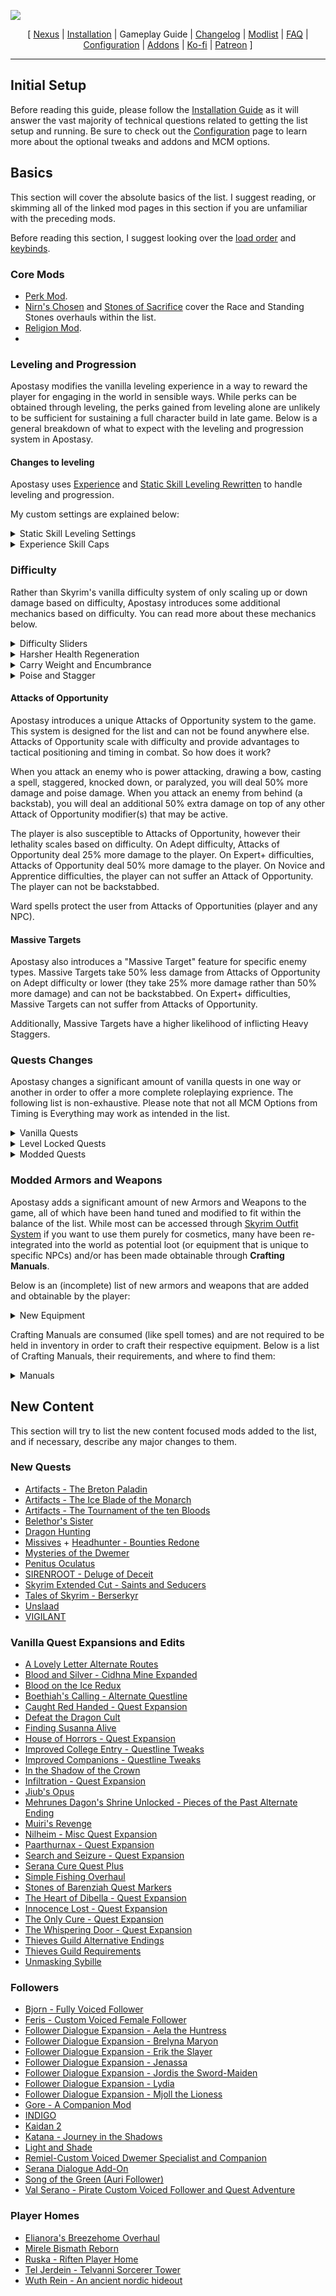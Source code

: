 ![](https://raw.githubusercontent.com/Oghma-Infinium/Apostasy/main/images/Banner.png)

<p align="center">
  [ <a href="https://www.nexusmods.com/skyrimspecialedition/mods/118893">Nexus</a> |
  <a href="https://github.com/Oghma-Infinium/Apostasy/blob/main/README.md">Installation</a> |
  Gameplay Guide |
  <a href="https://github.com/Oghma-Infinium/Apostasy/blob/main/CHANGELOG.md">Changelog</a> |
  <a href="https://loadorderlibrary.com/lists/Apostasy">Modlist</a> |
  <a href="https://github.com/Oghma-Infinium/Apostasy/blob/main/Documentation/FAQ.md">FAQ</a> |
  <a href="https://github.com/Oghma-Infinium/Apostasy/blob/main/Documentation/CONFIG.md">Configuration</a> |
  <a href="https://github.com/Oghma-Infinium/Apostasy/blob/main/ADDONS.md">Addons</a> |
  <a href="https://ko-fi.com/aljoxo">Ko-fi</a> | 
  <a href="https://www.patreon.com/aljoxo">Patreon</a> ]
</p>

---

## Initial Setup

Before reading this guide, please follow the [Installation Guide](https://github.com/Oghma-Infinium/Apostasy/blob/main/README.md) as it will answer the vast majority of technical questions related to getting the list setup and running. Be sure to check out the [Configuration](https://github.com/Oghma-Infinium/Apostasy/blob/main/Documentation/CONFIG.md) page to learn more about the optional tweaks and addons and MCM options.

## Basics

This section will cover the absolute basics of the list. I suggest reading, or skimming all of the linked mod pages in this section if you are unfamiliar with the preceding mods.

Before reading this section, I suggest looking over the [load order](https://loadorderlibrary.com/lists/Apostasy) and [keybinds](https://github.com/Oghma-Infinium/Apostasy/blob/main/images/Keybinds.png).

### Core Mods

 - [Perk Mod](https://www.youtube.com/watch?v=dQw4w9WgXcQ).
 - [Nirn's Chosen](https://www.nexusmods.com/skyrimspecialedition/mods/121427) and [Stones of Sacrifice](https://www.nexusmods.com/skyrimspecialedition/mods/121629) cover the Race and Standing Stones overhauls within the list.
 - [Religion Mod](https://www.youtube.com/watch?v=dQw4w9WgXcQ).
 - 

### Leveling and Progression

Apostasy modifies the vanilla leveling experience in a way to reward the player for engaging in the world in sensible ways. While perks can be obtained through leveling, the perks gained from leveling alone are unlikely to be sufficient for sustaining a full character build in late game. Below is a general breakdown of what to expect with the leveling and progression system in Apostasy.

#### Changes to leveling

Apostasy uses [Experience](https://www.nexusmods.com/skyrimspecialedition/mods/17751) and [Static Skill Leveling Rewritten](https://www.nexusmods.com/skyrimspecialedition/mods/89940) to handle leveling and progression.

My custom settings are explained below:
<Details>
<summary>Static Skill Leveling Settings</summary>

 - Gain skill points equal to 10 + (1 * playerlevel) for each level up, up to 50 points per level (this cap will be hit at level 40+).
 - You can only store a maximum of 50 skill points per level, therefore **after level 40, you must spend all your skill points at level up or you will waste some points.**
 - You can increase skills up to 25 times per level (permitting you have enough points and the skills are adequately below the current skill cap).

Skill Point Costs are as follows:

| Skill Level | Skill Point Cost |  
|     :---:    |     :---:     |  
| 0-25  | 1  |  
| 26-50  | 2  | 
| 51-75 | 4  | 
| 76-100 | 6  | 


</Details>

<Details>
<summary>Experience Skill Caps</summary>

 Experience allows the implementation of level-based skill caps.

 `skillCap = 18 + (playerlevel * 2.75)`

| Level | Skill Cap |  
|     :---:    |     :---:     |  
| 1  | 20  |  
| 5  | 31  | 
| 10 | 45  | 
| 15 | 59  | 
| 20 | 73  | 
| 25 | 86  |
| 30 | 100 | 

</Details>

### Difficulty

Rather than Skyrim's vanilla difficulty system of only scaling up or down damage based on difficulty, Apostasy introduces some additional mechanics based on difficulty. You can read more about these mechanics below.

<Details>
<summary>Difficulty Sliders</summary>

| Difficulty | Damage Done | Damage Taken |
|     :---:    |     :---:     |     :---:     | 
| **Novice**    | 1.50x | 1.00x | 
| **Apprentice** | 1.25x | 1.25x |
| **Adept** | 1.00x |  1.50x | 
| **Expert** | 0.80x | 2.00x | 
| **Master** | 0.70x | 2.50x | 
| **Legendary** | 2.50x | 4.00x | 

Additionally, Legendary difficulty makes Sneak Attacks 50% less effective and increases the cost of all spells by 10%.

</Details>

<Details>
<summary>Harsher Health Regeneration</summary>

On Adept difficulty and higher, the Harsher Health Regeneration mechanic is introduced. This mechanic reduces your character's natural Health Regeneration by 100%. When you fall below 50% Health, your Health Regeneration is increased by 100%, allowing your Health to naturally regenerate without any additional buffs. Below 25% Health, your Health Regeneration is increased by an additional amount based on the difficulty.

Harsher Health Regeneration is done to make Health Regeneration a more valuable stat and more desirable. All effects that grant Health Regeneration (food, shrines, enchantments, alchemy, perks, etc.) will continue to function as intended.

| Difficulty | Base Health Regeneration >50% | Base Health Regeneration <50% | Base Health Regeneration <25% |
|     :---:    |     :---:     |     :---:     |      :---:     | 
| **Novice**    | 100%* |100%* | 100%* | 
| **Apprentice** | 100%* | 100%* | 100%* |
| **Adept** | 0% | 100% |  250% | 
| **Expert** | 0% | 100% | 200% | 
| **Master** | 0% | 100% | 150% | 
| **Legendary** | 0% | 0% | 0% | 

 **On Novice and Apprentice, this mechanic is disabled.*

</Details>

<Details>
<summary>Carry Weight and Encumbrance</summary>

On Novice and Apprentice difficulty, your character's natural Carry Weight is increased by 200, making your base Carry Weight 500.

On Expert difficulty and higher, the new Carry Weight and Encumbrance mechanics are introduced. These mechanics reduce your character's natural Carry Weight by 100, making your base Carry Weight 200. Additionally, when over-encumbered, you take 4 Stamina damage per second.

These changes to carry weight seek to make Carry Weight a more interesting stat, while still allowing people to easily opt out of the system if they decide they do not like it.

| Difficulty | Base Carry Weight | 
|     :---:    |     :---:     | 
| **Novice**    | 500 | 
| **Apprentice** | 300 | 
| **Adept** | 300 | 
| **Expert** | 200 | 
| **Master** | 200 | 
| **Legendary** | 200 | 

</Details>

<Details>
<summary>Poise and Stagger</summary>

On Apprentice and Novice difficulty, the player can not be inflicted with Heavy Stagger, unless facing a Massive Target.

On Novice difficulty, the player gains a 50% resistance to all incoming Poise Damage. This results in the player being very difficult to stagger.

On Legendary difficulty, all targets take 50% more Poise Damage.

</Details>

#### Attacks of Opportunity

Apostasy introduces a unique Attacks of Opportunity system to the game. This system is designed for the list and can not be found anywhere else. Attacks of Opportunity scale with difficulty and provide advantages to tactical positioning and timing in combat. So how does it work?

When you attack an enemy who is power attacking, drawing a bow, casting a spell, staggered, knocked down, or paralyzed, you will deal 50% more damage and poise damage. When you attack an enemy from behind (a backstab), you will deal an additional 50% extra damage on top of any other Attack of Opportunity modifier(s) that may be active.

The player is also susceptible to Attacks of Opportunity, however their lethality scales based on difficulty. On Adept difficulty, Attacks of Opportunity deal 25% more damage to the player. On Expert+ difficulties, Attacks of Opportunity deal 50% more damage to the player. On Novice and Apprentice difficulties, the player can not suffer an Attack of Opportunity. The player can not be backstabbed.

Ward spells protect the user from Attacks of Opportunities (player and any NPC).

#### Massive Targets

Apostasy also introduces a "Massive Target" feature for specific enemy types. Massive Targets take 50% less damage from Attacks of Opportunity on Adept difficulty or lower (they take 25% more damage rather than 50% more damage) and can not be backstabbed. On Expert+ difficulties, Massive Targets can not suffer from Attacks of Opportunity.

Additionally, Massive Targets have a higher likelihood of inflicting Heavy Staggers.

### Quests Changes

Apostasy changes a significant amount of vanilla quests in one way or another in order to offer a more complete roleplaying exprience. The following list is non-exhaustive. Please note that not all MCM Options from Timing is Everything may work as intended in the list.

<Details>
<summary>Vanilla Quests</summary>

 - [Awakening](https://en.uesp.net/wiki/Skyrim:Awakening) Requires level 20, however this can be started at any point by going to [Dayspring Canyon](https://en.uesp.net/wiki/Skyrim:Dayspring_Canyon).
 - [Hearthfire](https://en.uesp.net/wiki/Skyrim:Hearthfire) Letter Requires level 15.
 - [Dragonborn](https://en.uesp.net/wiki/Skyrim:Dragonborn_(quest)) Requires level 20 and completion of [The Horn of Jurgen Windcaller](https://en.uesp.net/wiki/Skyrim:The_Horn_of_Jurgen_Windcaller).
 - [A Chance Arrangement](https://en.uesp.net/wiki/Skyrim:A_Chance_Arrangement) Requires the player to have a Sneak Skill >= 25, have picked >=10 pockets, and stolen >=100 items.
 - [Loud and Clear](https://en.uesp.net/wiki/Skyrim:Loud_and_Clear) Requires the player to complete a minimum of 4 radiant jobs for the Thieves Guild.
 - [Dampened Spirits](https://en.uesp.net/wiki/Skyrim:Dampened_Spirits) Requires the player to complete a minimum of 6 jobs for the Thieves Guild.

</Details>

<Details>
<summary>Level Locked Quests</summary>

  - **Level 15+**
    - [Dungeon Delving](https://en.uesp.net/wiki/Skyrim:Dungeon_Delving_(Jarl_-_Hagravens))
    - [Kill the Giant](https://en.uesp.net/wiki/Skyrim:Kill_the_Giant_(Jarl))
    - [The Forsworn Conspiracy](https://en.uesp.net/wiki/Skyrim:The_Forsworn_Conspiracy)
  - **Level 20+**
    - [A Night To Remember](https://en.uesp.net/wiki/Skyrim:A_Night_To_Remember)
    - [Ill Met By Moonlight](https://en.uesp.net/wiki/Skyrim:Ill_Met_By_Moonlight)
    - [Kill the Vampire](https://en.uesp.net/wiki/Skyrim:Kill_the_Vampire)
    - [The Black Star](https://en.uesp.net/wiki/Skyrim:The_Black_Star)
    - [The Break of Dawn](https://en.uesp.net/wiki/Skyrim:The_Break_of_Dawn)
    - [The Mind of Madness](https://en.uesp.net/wiki/Skyrim:The_Mind_of_Madness)
    - [Unfathomable Depths](https://en.uesp.net/wiki/Skyrim:Unfathomable_Depths)
  - **Level 25+**
    - [A Daedra's Best Friend](https://en.uesp.net/wiki/Skyrim:A_Daedra%27s_Best_Friend)
    - [The Cursed Tribe](https://en.uesp.net/wiki/Skyrim:The_Cursed_Tribe)
    - [The House of Horrors](https://en.uesp.net/wiki/Skyrim:The_House_of_Horrors)
    - [The Taste of Death](https://en.uesp.net/wiki/Skyrim:The_Taste_of_Death)
    - [The Wolf Queen Awakened](https://en.uesp.net/wiki/Skyrim:The_Wolf_Queen_Awakened)
    - [Waking Nightmare](https://en.uesp.net/wiki/Skyrim:Waking_Nightmare)
  - **Level 30+**
    - [Boethiah's Calling](https://en.uesp.net/wiki/Skyrim:Boethiah%27s_Calling)
    - [Deathbrand](https://en.uesp.net/wiki/Skyrim:Deathbrand_(quest))
    - [Discerning the Transmundane](https://en.uesp.net/wiki/Skyrim:Discerning_the_Transmundane)
    - [Pieces of the Past](https://en.uesp.net/wiki/Skyrim:Pieces_of_the_Past)
    - [The Only Cure](https://en.uesp.net/wiki/Skyrim:The_Only_Cure)
    - [The Whispering Door](https://en.uesp.net/wiki/Skyrim:The_Whispering_Door)
  - **Level 40+**
    - [The Ebony Warrior](https://en.uesp.net/wiki/Skyrim:The_Ebony_Warrior)

</Details>

<Details>
<summary>Modded Quests</summary>

  - **Vigilant**: Requires level 25+ and the completion of [Kindred Judgement](https://en.uesp.net/wiki/Skyrim:Kindred_Judgment) and [House of Horrors](https://en.uesp.net/wiki/Skyrim:The_House_of_Horrors).
  - **Unslaad**: Requires completion of [Dragonslayer](https://en.uesp.net/wiki/Skyrim:Dragonslayer).

</Details>

### Modded Armors and Weapons

Apostasy adds a significant amount of new Armors and Weapons to the game, all of which have been hand tuned and modified to fit within the balance of the list. While most can be accessed through [Skyrim Outfit System](https://www.nexusmods.com/skyrimspecialedition/mods/42162) if you want to use them purely for cosmetics, many have been re-integrated into the world as potential loot (or equipment that is unique to specific NPCs) and/or has been made obtainable through **Crafting Manuals**. 

Below is an (incomplete) list of new armors and weapons that are added and obtainable by the player:

<Details>
<summary>New Equipment</summary>

  - [Bone Cultist Armor](https://www.nexusmods.com/skyrimspecialedition/mods/111224): Can be found on Solstheim Bandits and has the same crafting requirements as Bonemold.
  - [Colovian Prince Set](https://www.nexusmods.com/skyrimspecialedition/mods/79894): See Manuals. Can be found on select NPCs.
  - [Crown Plate Set](https://www.nexusmods.com/skyrimspecialedition/mods/114751): See Manuals. Can also be found on [Kematu](https://en.uesp.net/wiki/Skyrim:Kematu) and his men.
  - [Dark Brotherhood Armor SE](https://www.nexusmods.com/skyrimspecialedition/mods/57539): Replacer for Dark Brotherhood Armor.
  - [Dark Witch Armor](https://www.nexusmods.com/skyrimspecialedition/mods/112260): See Manuals. Worn by [Illia](https://en.uesp.net/wiki/Skyrim:Illia).
  - [Dwemer Armor SE](https://www.nexusmods.com/skyrimspecialedition/mods/81043): Craftable with Dwemer Smithing.
  - [Eclipse Mage Outfit](https://www.nexusmods.com/skyrimspecialedition/mods/77244):
  - [Elmlock Armor and Blade](https://www.nexusmods.com/skyrimspecialedition/mods/105930): 
  - [Fleet Knight Set](https://www.nexusmods.com/skyrimspecialedition/mods/95009): See Manuals.
  - [Fluted Armor SE](https://www.nexusmods.com/skyrimspecialedition/mods/106381): Craftable with Ebony Smithing. Can also be found on select NPCs.
  - [Glasses Pack](https://www.nexusmods.com/skyrimspecialedition/mods/115653): See Manuals.
  - [Gryphonknight Regalia](https://www.nexusmods.com/skyrimspecialedition/mods/107437): Can be looted off of [Sabine Nytte](https://en.uesp.net/wiki/Skyrim:Sabine_Nytte).
  - [Illusive Infiltrator Armor](https://www.nexusmods.com/skyrimspecialedition/mods/105659): Craftable with Steel Smithing.
  - [Infantry Armor SE](https://www.nexusmods.com/skyrimspecialedition/mods/88099): Can be crafted with Steel Smithing. Can also be found on select NPCs.
  - [Kellan Armor](https://www.nexusmods.com/skyrimspecialedition/mods/68199): Craftable with Steel Smithing. Worn by select NPCs. 
  - [Kvetchi Mercenary Set](https://www.nexusmods.com/skyrimspecialedition/mods/79226): See Manuals.
  - [Lunar Guard Armor](https://www.nexusmods.com/skyrimspecialedition/mods/75349): See Manuals.
  - [MAGECORE](https://www.nexusmods.com/skyrimspecialedition/mods/113540): See Manuals.
  - [Obi's HeadHunter Armor](https://www.nexusmods.com/skyrimspecialedition/mods/113990): Can be looted from [Captain Hargar](https://en.uesp.net/wiki/Skyrim:Captain_Hargar).
  - [Orcish Armor Expansion](https://www.nexusmods.com/skyrimspecialedition/mods/110280): Craftable with Orcish Smithing, can also be seen as variant armors for Stronghold Orcs. 
  - [Rihad Swordsman Set](https://www.nexusmods.com/skyrimspecialedition/mods/120576): See Manuals. Can also be found on [Kematu](https://en.uesp.net/wiki/Skyrim:Kematu) and his men.
  - [Silver Armor SE](https://www.nexusmods.com/skyrimspecialedition/mods/79088): Craftable with Advanced Armors Smithing. Worn by select NPCs. 
  - [Squire's Plate](https://www.nexusmods.com/skyrimspecialedition/mods/120370): See Manuals.
  - [Stormhold Warrior Armor](https://www.nexusmods.com/skyrimspecialedition/mods/96559): Can be crafted with Steel Smithing. Variants can also be looted off [Deeja](https://en.uesp.net/wiki/Skyrim:Deeja) and [Jaree-Ra](https://en.uesp.net/wiki/Skyrim:Jaree-Ra).
  - [Travelling Priest Robes](https://www.nexusmods.com/skyrimspecialedition/mods/118327): Can be found on several Priest-type NPCs and crafted.
  - [Twilight Princess Armor](https://www.nexusmods.com/skyrimspecialedition/mods/71182): Can be crafted after completion of [Kindred Judgement](https://en.uesp.net/wiki/Skyrim:Kindred_Judgment) with Steel Smithing. Worn by [Serana](https://en.uesp.net/wiki/Skyrim:Serana).
  - [Vey Alaxon](https://www.nexusmods.com/skyrimspecialedition/mods/104572): Fully integrated into Gilded Elven tier, craftable with Elven Smithing.
  - [Wayward Knight Set](https://www.nexusmods.com/skyrimspecialedition/mods/112793): See Manuals.
  - [Wild Witch Outfit](https://www.nexusmods.com/skyrimspecialedition/mods/81085): See Manuals. A variant can also be looted off [The Caller](https://en.uesp.net/wiki/Skyrim:The_Caller).
  - [Wind Ruler Armor SE](https://www.nexusmods.com/skyrimspecialedition/mods/60842): Can be looted from the [Butcher](https://en.uesp.net/wiki/Skyrim:Butcher) and [Umana](https://en.uesp.net/wiki/Skyrim:Umana). Also found on select NPCs.

</Details>

Crafting Manuals are consumed (like spell tomes) and are not required to be held in inventory in order to craft their respective equipment. Below is a list of Crafting Manuals, their requirements, and where to find them:

<Details>
<summary>Manuals</summary>

Armors and weapons crafted from manuals may or may not require the equivalent Smithing perk in addition to the manual knowledge requirement.

 - **Armor**
   - [Lunar Guard](https://www.nexusmods.com/skyrimspecialedition/mods/75349): Purchasable from Blacksmiths with level 80+ Smithing skill.
 - **Clothes and Jewelry**
   - [Glasses](https://www.nexusmods.com/skyrimspecialedition/mods/115653): Purchasable from Jewelers and Radiant Raiments. (**FEMALE ONLY**).
   - [Goam Earrings](https://www.nexusmods.com/skyrimspecialedition/mods/112173): Purchasable from Jewelers and Radiant Raiments. (**FEMALE ONLY, GOAMS ELVEN EARS**).
   - [Magecore](https://www.nexusmods.com/skyrimspecialedition/mods/113540): Purchasable from Radiant Raiments. (**FEMALE ONLY**, Armored variants can be crafted with Ebony Smithing + Manual). More NSFW/Lewd variants can be toggled in the Apostasy MCM.
   - [Wild Witch](https://www.nexusmods.com/skyrimspecialedition/mods/81085): Purchasable from Radiant Raiments.
 - **Armor and Weapons**
   - **Alik'r Style**: Purchasable from Blacksmiths with level 40+ Smithing skill. (Covers [Crown Plate](https://www.nexusmods.com/skyrimspecialedition/mods/114751) and [Rihad Swordsman](https://www.nexusmods.com/skyrimspecialedition/mods/120576).)
   - **Bretonic Style**: Purchaseable from Blacksmiths with level 60+ Smithing skill. (Covers [Fleet Knight](https://www.nexusmods.com/skyrimspecialedition/mods/95009), [Gryphonknight](https://www.nexusmods.com/skyrimspecialedition/mods/107437), [Wayward Knight](https://www.nexusmods.com/skyrimspecialedition/mods/112793), [Squire's Plate](https://www.nexusmods.com/skyrimspecialedition/mods/120370), and [Dark Witch Armor](https://www.nexusmods.com/skyrimspecialedition/mods/112260).)
   - **Cyrodilic Style**: Purchasable from Blacksmiths with level 40+ Smithing skill. (Covers [Colovian Prince](https://www.nexusmods.com/skyrimspecialedition/mods/79894) and [Kvetchi Mercenary](https://www.nexusmods.com/skyrimspecialedition/mods/79226).)

</Details>

## New Content

This section will try to list the new content focused mods added to the list, and if necessary, describe any major changes to them.

### New Quests

 - [Artifacts - The Breton Paladin](https://www.nexusmods.com/skyrimspecialedition/mods/16199)
 - [Artifacts - The Ice Blade of the Monarch](https://www.nexusmods.com/skyrimspecialedition/mods/13972)
 - [Artifacts - The Tournament of the ten Bloods](https://www.nexusmods.com/skyrimspecialedition/mods/15264)
 - [Belethor's Sister](https://www.nexusmods.com/skyrimspecialedition/mods/92381)
 - [Dragon Hunting](https://www.nexusmods.com/skyrimspecialedition/mods/99193)
 - [Missives](https://www.nexusmods.com/skyrimspecialedition/mods/17576) + [Headhunter - Bounties Redone](https://www.nexusmods.com/skyrimspecialedition/mods/51847)
 - [Mysteries of the Dwemer](https://www.nexusmods.com/skyrimspecialedition/mods/114863)
 - [Penitus Oculatus](https://www.nexusmods.com/skyrimspecialedition/mods/21061)
 - [SIRENROOT - Deluge of Deceit](https://www.nexusmods.com/skyrimspecialedition/mods/70917)
 - [Skyrim Extended Cut - Saints and Seducers](https://www.nexusmods.com/skyrimspecialedition/mods/72772)
 - [Tales of Skyrim - Berserkyr](https://www.nexusmods.com/skyrimspecialedition/mods/103559)
 - [Unslaad](https://www.nexusmods.com/skyrimspecialedition/mods/11789)
 - [VIGILANT](https://www.nexusmods.com/skyrimspecialedition/mods/11849)

### Vanilla Quest Expansions and Edits

 - [A Lovely Letter Alternate Routes](https://www.nexusmods.com/skyrimspecialedition/mods/21916)
 - [Blood and Silver - Cidhna Mine Expanded](https://www.nexusmods.com/skyrimspecialedition/mods/20269)
 - [Blood on the Ice Redux](https://www.nexusmods.com/skyrimspecialedition/mods/6126)
 - [Boethiah's Calling - Alternate Questline](https://www.nexusmods.com/skyrimspecialedition/mods/121499)
 - [Caught Red Handed - Quest Expansion](https://www.nexusmods.com/skyrimspecialedition/mods/65708)
 - [Defeat the Dragon Cult](https://www.nexusmods.com/skyrimspecialedition/mods/86625)
 - [Finding Susanna Alive](https://www.nexusmods.com/skyrimspecialedition/mods/32512)
 - [House of Horrors - Quest Expansion](https://www.nexusmods.com/skyrimspecialedition/mods/57285)
 - [Improved College Entry - Questline Tweaks](https://www.nexusmods.com/skyrimspecialedition/mods/22184)
 - [Improved Companions - Questline Tweaks](https://www.nexusmods.com/skyrimspecialedition/mods/22300)
 - [In the Shadow of the Crown](https://www.nexusmods.com/skyrimspecialedition/mods/79600)
 - [Infiltration - Quest Expansion](https://www.nexusmods.com/skyrimspecialedition/mods/114054)
 - [Jiub's Opus](https://www.nexusmods.com/skyrimspecialedition/mods/17056)
 - [Mehrunes Dagon's Shrine Unlocked - Pieces of the Past Alternate Ending](https://www.nexusmods.com/skyrimspecialedition/mods/119502)
 - [Muiri's Revenge](https://www.nexusmods.com/skyrimspecialedition/mods/24312)
 - [Nilheim - Misc Quest Expansion](https://www.nexusmods.com/skyrimspecialedition/mods/53792)
 - [Paarthurnax - Quest Expansion](https://www.nexusmods.com/skyrimspecialedition/mods/51711)
 - [Search and Seizure - Quest Expansion](https://www.nexusmods.com/skyrimspecialedition/mods/67066)
 - [Serana Cure Quest Plus](https://www.nexusmods.com/skyrimspecialedition/mods/105091)
 - [Simple Fishing Overhaul](https://www.nexusmods.com/skyrimspecialedition/mods/103440)
 - [Stones of Barenziah Quest Markers](https://www.nexusmods.com/skyrimspecialedition/mods/684)
 - [The Heart of Dibella - Quest Expansion](https://www.nexusmods.com/skyrimspecialedition/mods/94863)
 - [Innocence Lost - Quest Expansion](https://www.nexusmods.com/skyrimspecialedition/mods/80974)
 - [The Only Cure - Quest Expansion](https://www.nexusmods.com/skyrimspecialedition/mods/57683)
 - [The Whispering Door - Quest Expansion](https://www.nexusmods.com/skyrimspecialedition/mods/76606)
 - [Thieves Guild Alternative Endings](https://www.nexusmods.com/skyrimspecialedition/mods/114558)
 - [Thieves Guild Requirements](https://www.nexusmods.com/skyrimspecialedition/mods/33256)
 - [Unmasking Sybille](https://www.nexusmods.com/skyrimspecialedition/mods/109265)

### Followers

 - [Bjorn - Fully Voiced Follower](https://www.nexusmods.com/skyrimspecialedition/mods/91652)
 - [Feris - Custom Voiced Female Follower](https://www.nexusmods.com/skyrimspecialedition/mods/90032)
 - [Follower Dialogue Expansion - Aela the Huntress](https://www.nexusmods.com/skyrimspecialedition/mods/114801)
 - [Follower Dialogue Expansion - Brelyna Maryon](https://www.nexusmods.com/skyrimspecialedition/mods/113359)
 - [Follower Dialogue Expansion - Erik the Slayer](https://www.nexusmods.com/skyrimspecialedition/mods/116719)
 - [Follower Dialogue Expansion - Jenassa](https://www.nexusmods.com/skyrimspecialedition/mods/120255)
 - [Follower Dialogue Expansion - Jordis the Sword-Maiden](https://www.nexusmods.com/skyrimspecialedition/mods/117930)
 - [Follower Dialogue Expansion - Lydia](https://www.nexusmods.com/skyrimspecialedition/mods/119226)
 - [Follower Dialogue Expansion - Mjoll the Lioness](https://www.nexusmods.com/skyrimspecialedition/mods/116025)
 - [Gore - A Companion Mod](https://www.nexusmods.com/skyrimspecialedition/mods/85298)
 - [INDIGO](https://www.nexusmods.com/skyrimspecialedition/mods/88240)
 - [Kaidan 2](https://www.nexusmods.com/skyrimspecialedition/mods/19075)
 - [Katana - Journey in the Shadows](https://www.nexusmods.com/skyrimspecialedition/mods/69622)
 - [Light and Shade](https://www.nexusmods.com/skyrimspecialedition/mods/77993)
 - [Remiel-Custom Voiced Dwemer Specialist and Companion](https://www.nexusmods.com/skyrimspecialedition/mods/51874)
 - [Serana Dialogue Add-On](https://www.nexusmods.com/skyrimspecialedition/mods/32161)
 - [Song of the Green (Auri Follower)](https://www.nexusmods.com/skyrimspecialedition/mods/11278)
 - [Val Serano - Pirate Custom Voiced Follower and Quest Adventure](https://www.nexusmods.com/skyrimspecialedition/mods/103669)

### Player Homes

 - [Elianora's Breezehome Overhaul](https://www.nexusmods.com/skyrimspecialedition/mods/2829)
 - [Mirele Bismath Reborn](https://www.nexusmods.com/skyrimspecialedition/mods/93817)
 - [Ruska - Riften Player Home](https://www.nexusmods.com/skyrimspecialedition/mods/16177)
 - [Tel Jerdein - Telvanni Sorcerer Tower](https://www.nexusmods.com/skyrimspecialedition/mods/33539)
 - [Wuth Rein - An ancient nordic hideout](https://www.nexusmods.com/skyrimspecialedition/mods/52995)

